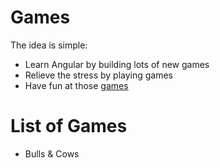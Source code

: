 # Games
The idea is simple:
- Learn Angular by building lots of new games
- Relieve the stress by playing games
- Have fun at those [games](https://vyasbalimidi.github.io/)

# List of Games
- Bulls & Cows
